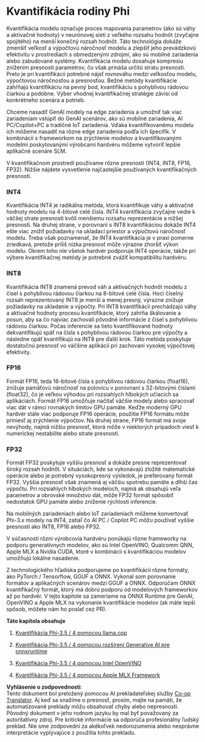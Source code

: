 <!--
CO_OP_TRANSLATOR_METADATA:
{
  "original_hash": "d658062de70b131ef4c0bff69b5fc70e",
  "translation_date": "2025-07-16T21:50:03+00:00",
  "source_file": "md/01.Introduction/04/QuantifyingPhi.md",
  "language_code": "sk"
}
-->
# **Kvantifikácia rodiny Phi**

Kvantifikácia modelu označuje proces mapovania parametrov (ako sú váhy a aktivačné hodnoty) v neurónovej sieti z veľkého rozsahu hodnôt (zvyčajne spojitého) na menší konečný rozsah hodnôt. Táto technológia dokáže zmenšiť veľkosť a výpočtovú náročnosť modelu a zlepšiť jeho prevádzkovú efektivitu v prostrediach s obmedzenými zdrojmi, ako sú mobilné zariadenia alebo zabudované systémy. Kvantifikácia modelu dosahuje kompresiu znížením presnosti parametrov, čo však prináša určitú stratu presnosti. Preto je pri kvantifikácii potrebné nájsť rovnováhu medzi veľkosťou modelu, výpočtovou náročnosťou a presnosťou. Bežné metódy kvantifikácie zahŕňajú kvantifikáciu na pevný bod, kvantifikáciu s pohyblivou rádovou čiarkou a podobne. Výber vhodnej kvantifikačnej stratégie závisí od konkrétneho scenára a potrieb.

Chceme nasadiť GenAI modely na edge zariadenia a umožniť tak viac zariadeniam vstúpiť do GenAI scenárov, ako sú mobilné zariadenia, AI PC/Copilot+PC a tradičné IoT zariadenia. Vďaka kvantifikovanému modelu ich môžeme nasadiť na rôzne edge zariadenia podľa ich špecifík. V kombinácii s frameworkom na zrýchlenie modelov a kvantifikovanými modelmi poskytovanými výrobcami hardvéru môžeme vytvoriť lepšie aplikačné scenáre SLM.

V kvantifikačnom prostredí používame rôzne presnosti (INT4, INT8, FP16, FP32). Nižšie nájdete vysvetlenie najčastejšie používaných kvantifikačných presností.

### **INT4**

Kvantifikácia INT4 je radikálna metóda, ktorá kvantifikuje váhy a aktivačné hodnoty modelu na 4-bitové celé čísla. INT4 kvantifikácia zvyčajne vedie k väčšej strate presnosti kvôli menšiemu rozsahu reprezentácie a nižšej presnosti. Na druhej strane, v porovnaní s INT8 kvantifikáciou dokáže INT4 ešte viac znížiť požiadavky na ukladací priestor a výpočtovú náročnosť modelu. Treba však poznamenať, že INT4 kvantifikácia je v praxi pomerne zriedkavá, pretože príliš nízka presnosť môže výrazne zhoršiť výkon modelu. Okrem toho nie všetok hardvér podporuje INT4 operácie, takže pri výbere kvantifikačnej metódy je potrebné zvážiť kompatibilitu hardvéru.

### **INT8**

Kvantifikácia INT8 znamená prevod váh a aktivačných hodnôt modelu z čísel s pohyblivou rádovou čiarkou na 8-bitové celé čísla. Hoci číselný rozsah reprezentovaný INT8 je menší a menej presný, výrazne znižuje požiadavky na ukladanie a výpočty. Pri INT8 kvantifikácii prechádzajú váhy a aktivačné hodnoty procesu kvantifikácie, ktorý zahŕňa škálovanie a posun, aby sa čo najviac zachovali pôvodné informácie z čísel s pohyblivou rádovou čiarkou. Počas inferencie sa tieto kvantifikované hodnoty dekvantifikujú späť na čísla s pohyblivou rádovou čiarkou pre výpočty a následne opäť kvantifikujú na INT8 pre ďalší krok. Táto metóda poskytuje dostatočnú presnosť vo väčšine aplikácií pri zachovaní vysokej výpočtovej efektivity.

### **FP16**

Formát FP16, teda 16-bitové čísla s pohyblivou rádovou čiarkou (float16), znižuje pamäťovú náročnosť na polovicu v porovnaní s 32-bitovými číslami (float32), čo je veľkou výhodou pri rozsiahlych hlbokých učiacich sa aplikáciách. Formát FP16 umožňuje načítať väčšie modely alebo spracovať viac dát v rámci rovnakých limitov GPU pamäte. Keďže moderný GPU hardvér stále viac podporuje FP16 operácie, použitie FP16 formátu môže priniesť aj zrýchlenie výpočtov. Na druhej strane, FP16 formát má svoje nevýhody, najmä nižšiu presnosť, ktorá môže v niektorých prípadoch viesť k numerickej nestabilite alebo strate presnosti.

### **FP32**

Formát FP32 poskytuje vyššiu presnosť a dokáže presne reprezentovať široký rozsah hodnôt. V situáciách, kde sa vykonávajú zložité matematické operácie alebo je potrebný vysokopresný výsledok, je preferovaný formát FP32. Vyššia presnosť však znamená aj väčšiu spotrebu pamäte a dlhší čas výpočtu. Pri rozsiahlych hlbokých modeloch, najmä ak obsahujú veľa parametrov a obrovské množstvo dát, môže FP32 formát spôsobiť nedostatok GPU pamäte alebo zníženie rýchlosti inferencie.

Na mobilných zariadeniach alebo IoT zariadeniach môžeme konvertovať Phi-3.x modely na INT4, zatiaľ čo AI PC / Copilot PC môžu používať vyššie presnosti ako INT8, FP16 alebo FP32.

V súčasnosti rôzni výrobcovia hardvéru ponúkajú rôzne frameworky na podporu generatívnych modelov, ako sú Intel OpenVINO, Qualcomm QNN, Apple MLX a Nvidia CUDA, ktoré v kombinácii s kvantifikáciou modelov umožňujú lokálne nasadenie.

Z technologického hľadiska podporujeme po kvantifikácii rôzne formáty, ako PyTorch / Tensorflow, GGUF a ONNX. Vykonal som porovnanie formátov a aplikačných scenárov medzi GGUF a ONNX. Odporúčam ONNX kvantifikačný formát, ktorý má dobrú podporu od modelových frameworkov až po hardvér. V tejto kapitole sa zameriame na ONNX Runtime pre GenAI, OpenVINO a Apple MLX na vykonanie kvantifikácie modelov (ak máte lepší spôsob, môžete nám ho poslať cez PR).

**Táto kapitola obsahuje**

1. [Kvantifikácia Phi-3.5 / 4 pomocou llama.cpp](./UsingLlamacppQuantifyingPhi.md)

2. [Kvantifikácia Phi-3.5 / 4 pomocou rozšírení Generative AI pre onnxruntime](./UsingORTGenAIQuantifyingPhi.md)

3. [Kvantifikácia Phi-3.5 / 4 pomocou Intel OpenVINO](./UsingIntelOpenVINOQuantifyingPhi.md)

4. [Kvantifikácia Phi-3.5 / 4 pomocou Apple MLX Framework](./UsingAppleMLXQuantifyingPhi.md)

**Vyhlásenie o zodpovednosti**:  
Tento dokument bol preložený pomocou AI prekladateľskej služby [Co-op Translator](https://github.com/Azure/co-op-translator). Aj keď sa snažíme o presnosť, prosím, majte na pamäti, že automatizované preklady môžu obsahovať chyby alebo nepresnosti. Pôvodný dokument v jeho rodnom jazyku by mal byť považovaný za autoritatívny zdroj. Pre kritické informácie sa odporúča profesionálny ľudský preklad. Nie sme zodpovední za akékoľvek nedorozumenia alebo nesprávne interpretácie vyplývajúce z použitia tohto prekladu.